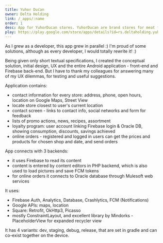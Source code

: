 ```yaml
---
title: Yuhor Dućan
owner: Delta Holding
link: /_apps/:name
order: 1
desc: App for YuhorDucan stores. YuhorDucan are brand stores for meat factory Yuhor. App contains map & list of locations, news, promotions, recipes, loyalty programme, online orders. 
play: https://play.google.com/store/apps/details?id=rs.deltaholding.yuhorducan
---
```


As I grew as a developer, this app grew in parallel :) I'm proud of some solutions, although as every developer, I would totally rewrite it! :)

Being given only short textual specifications, I created the conceptual solution, initial design, UX and the entire Android application - front-end and Firebase back-end. But I have to thank my colleagues for answering many of my UX dilemmas, for testing and useful suggestions.

Application contains:
- contact information for every store: address, phone, open hours, location on Google Maps, Street View
- locate store closest to user's current location
- contact screen - links to contact info, social networks and form for feedback
- lists of promo actions, news, recipes, assortment
- loyalty program: user account linking Firebase login & Oracle DB, showing consumption, discounts, savings achieved
- online orders - registered and logged in users can get the prices and products for chosen shop and date, and send orders

App connects with 3 backends:
- it uses Firebase to read its content
- content is entered by content editors in PHP backend, which is also used to load pictures and save FCM tokens
- for online orders it connects to Oracle database through Mulesoft web services

It uses:
- Firebase Auth, Analytics, Database, Crashlytics, FCM (Notifications)
- Google APIs: maps, location
- Square: Retrofit, OkHttp3, Picasso
- mostly ConstraintLayout, and excellent library by Mindorks - PlaceholderView for expanded recycler view

It has 4 variants: dev, staging, debug, release, that are set in gradle and can co-exist together on the device.